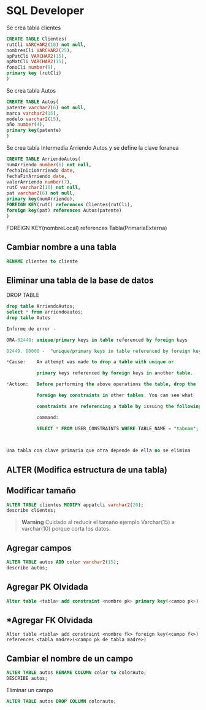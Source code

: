 # SQL Developer

Se crea tabla clientes 

```sql
CREATE TABLE Clientes( 
rutCli VARCHAR2(10) not null, 
nombresCli VARCHAR2(25),  
apPatCli VARCHAR2(15), 
apMatCli VARCHAR2(15), 
fonoCli number(9),  
primary key (rutCli) 
) 
```

Se crea tabla Autos 
```sql
CREATE TABLE Autos( 
patente varchar2(6) not null, 
marca varchar2(15), 
modelo varchar2(15), 
año number(4), 
primary key(patente) 
) 
```

Se crea tabla intermedia Arriendo Autos y se define la clave foranea 
```sql
CREATE TABLE ArriendoAutos( 
numArriendo number(6) not null,  
fechaInicioArriendo date, 
fechaFinArriendo date, 
valorArriendo number(7), 
rutC varchar2(10) not null,  
pat varchar2(6) not null,  
primary key(numArriendo), 
FOREIGN KEY(rutC) references Clientes(rutCli), 
foreign key(pat) references Autos(patente) 
) 
``` 

 

FOREIGN KEY(nombreLocal) references Tabla(PrimariaExterna) 

 

 

## Cambiar nombre a una tabla 

```sql
RENAME clientes to cliente 
```

 

## Eliminar una tabla de la base de datos 
DROP TABLE <nombredetabla> 

```sql
drop table ArriendoAutos; 
select * from arriendoautos; 
drop table Autos 

Informe de error - 

ORA-02449: unique/primary keys in table referenced by foreign keys 

02449. 00000 -  "unique/primary keys in table referenced by foreign keys" 

*Cause:    An attempt was made to drop a table with unique or 

           primary keys referenced by foreign keys in another table. 

*Action:   Before performing the above operations the table, drop the 

           foreign key constraints in other tables. You can see what 

           constraints are referencing a table by issuing the following 

           command: 

           SELECT * FROM USER_CONSTRAINTS WHERE TABLE_NAME = "tabnam"; 

 

Una tabla con clave primaria que otra depende de ella no se elimina 
```

 

## ALTER (Modifica estructura de una tabla) 

 

## Modificar tamaño 

```sql
ALTER TABLE clientes MODIFY appatcli varchar2(20); 
describe clientes; 
```
> **Warning**
> Cuidado al reducir el tamaño ejemplo 
> Varchar(15) a varchar(10) porque corta los datos. 

 

## Agregar campos 
```sql
ALTER TABLE autos ADD color varchar2(15); 
describe autos; 
```

 

## Agregar PK Olvidada 
```sql
Alter table <tabla> add constraint <nombre pk> primary key(<campo pk>) 
```

 

## *Agregar FK Olvidada 
```
Alter table <tabla> add constraint <nombre fk> foreign key(<campo fk>) references <tabla madre>(<campo pk de tabla madre>) 
```

 

## Cambiar el nombre de un campo 

```sql
ALTER TABLE autos RENAME COLUMN color to colorAuto; 
DESCRIBE autos;    
```

 

Eliminar un campo 
```sql
ALTER TABLE autos DROP COLUMN colorauto;
```
 
